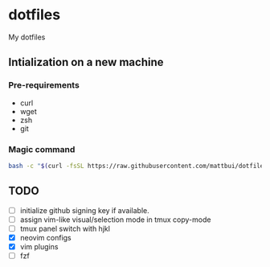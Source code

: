 # dotfiles

My dotfiles

## Intialization on a new machine

### Pre-requirements

- curl
- wget
- zsh
- git

### Magic command

```bash
bash -c "$(curl -fsSL https://raw.githubusercontent.com/mattbui/dotfiles/master/initialize.sh)"
```

## TODO

- [ ] initialize github signing key if available.
- [ ] assign vim-like visual/selection mode in tmux copy-mode
- [ ] tmux panel switch with hjkl
- [x] neovim configs
- [x] vim plugins
- [ ] fzf
